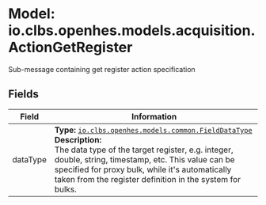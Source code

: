 # Model: io.clbs.openhes.models.acquisition.ActionGetRegister

Sub-message containing get register action specification

## Fields

| Field | Information |
| --- | --- |
| dataType | <b>Type:</b> [`io.clbs.openhes.models.common.FieldDataType`](enum-io-clbs-openhes-models-common-fielddatatype.md)<br><b>Description:</b><br>The data type of the target register, e.g. integer, double, string, timestamp, etc. This value can be specified for proxy bulk, while it's automatically taken from the register definition in the system for bulks. |

